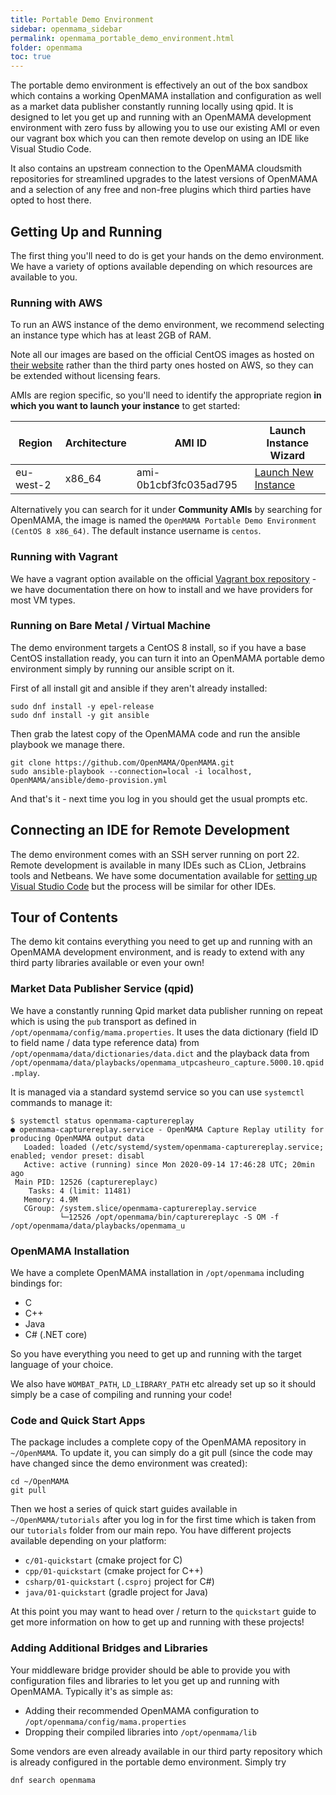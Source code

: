 ```yaml
---
title: Portable Demo Environment
sidebar: openmama_sidebar
permalink: openmama_portable_demo_environment.html
folder: openmama
toc: true
---
```


The portable demo environment is effectively an out of the box sandbox which contains a working
OpenMAMA installation and configuration as well as a market data publisher constantly running
locally using qpid. It is designed to let you get up and running with an OpenMAMA development
environment with zero fuss by allowing you to use our existing AMI or even our vagrant box
which you can then remote develop on using an IDE like Visual Studio Code.

It also contains an upstream connection to the OpenMAMA cloudsmith repositories for streamlined
upgrades to the latest versions of OpenMAMA and a selection of any free and non-free plugins
which third parties have opted to host there.

## Getting Up and Running

The first thing you'll need to do is get your hands on the demo environment. We have a variety of
options available depending on which resources are available to you.

### Running with AWS

To run an AWS instance of the demo environment, we recommend selecting an instance type which has at least
2GB of RAM.

Note all our images are based on the official CentOS images as hosted on [their website](https://www.centos.org/download/aws-images/)
rather than the third party ones hosted on AWS, so they can be extended without licensing fears.

AMIs are region specific, so you'll need to identify the appropriate region **in which you want to
launch your instance** to get started:

| Region      | Architecture           | AMI ID                 | Launch Instance Wizard
| ----------- | ---------------------- | ---------------------- |-----------------------------
| eu-west-2   | x86_64                 | ami-0b1cbf3fc035ad795  | [Launch New Instance](https://console.aws.amazon.com/ec2/v2/home?region=us-east-1#LaunchInstanceWizard:ami=ami-06cf02a98a61f9f5e)

Alternatively you can search for it under **Community AMIs** by searching for OpenMAMA, the image
is named the `OpenMAMA Portable Demo Environment (CentOS 8 x86_64)`. The default instance username is `centos`.

### Running with Vagrant

We have a vagrant option available on the official
[Vagrant box repository](https://app.vagrantup.com/openmama/boxes/openmama-demo) -
we have documentation there on how to install and we have providers for most VM types.

### Running on Bare Metal / Virtual Machine

The demo environment targets a CentOS 8 install, so if you have a base CentOS installation
ready, you can turn it into an OpenMAMA portable demo environment simply by running our
ansible script on it.

First of all install git and ansible if they aren't already installed:

    sudo dnf install -y epel-release
    sudo dnf install -y git ansible

Then grab the latest copy of the OpenMAMA code and run the ansible playbook we manage there.

    git clone https://github.com/OpenMAMA/OpenMAMA.git
    sudo ansible-playbook --connection=local -i localhost, OpenMAMA/ansible/demo-provision.yml

And that's it - next time you log in you should get the usual prompts etc.

## Connecting an IDE for Remote Development

The demo environment comes with an SSH server running on port 22. Remote development is available
in many IDEs such as CLion, Jetbrains tools and Netbeans. We have some documentation available for
[setting up Visual Studio Code](openmama_ide_integration) but the process will be similar for other
IDEs.

## Tour of Contents

The demo kit contains everything you need to get up and running with an OpenMAMA development environment,
and is ready to extend with any third party libraries available or even your own!

### Market Data Publisher Service (qpid)

We have a constantly running Qpid market data publisher running on repeat which is using the `pub` transport
as defined in `/opt/openmama/config/mama.properties`. It uses the data dictionary (field ID to field name / 
data type reference data) from `/opt/openmama/data/dictionaries/data.dict` and the playback data from
`/opt/openmama/data/playbacks/openmama_utpcasheuro_capture.5000.10.qpid.mplay`.

It is managed via a standard systemd service so you can use `systemctl` commands to manage it:

```
$ systemctl status openmama-capturereplay
● openmama-capturereplay.service - OpenMAMA Capture Replay utility for producing OpenMAMA output data
   Loaded: loaded (/etc/systemd/system/openmama-capturereplay.service; enabled; vendor preset: disabl
   Active: active (running) since Mon 2020-09-14 17:46:28 UTC; 20min ago
 Main PID: 12526 (capturereplayc)
    Tasks: 4 (limit: 11481)
   Memory: 4.9M
   CGroup: /system.slice/openmama-capturereplay.service
           └─12526 /opt/openmama/bin/capturereplayc -S OM -f /opt/openmama/data/playbacks/openmama_u
```

### OpenMAMA Installation

We have a complete OpenMAMA installation in `/opt/openmama` including bindings for:

* C
* C++
* Java
* C# (.NET core)

So you have everything you need to get up and running with the target language of your choice.

We also have `WOMBAT_PATH`, `LD_LIBRARY_PATH` etc already set up so it should simply be a case of
compiling and running your code!

### Code and Quick Start Apps

The package includes a complete copy of the OpenMAMA repository in `~/OpenMAMA`. To update it, you can
simply do a git pull (since the code may have changed since the demo environment was created):

    cd ~/OpenMAMA
    git pull

Then we host a series of quick start guides available in `~/OpenMAMA/tutorials` after you log in for the first time
which is taken from our `tutorials` folder from our main repo. You have different projects available depending on
your platform:

* `c/01-quickstart` (cmake project for C)
* `cpp/01-quickstart` (cmake project for C++)
* `csharp/01-quickstart` (`.csproj` project for C#)
* `java/01-quickstart` (gradle project for Java)

At this point you may want to head over / return to the `quickstart` guide to get more information on how to get
up and running with these projects!

### Adding Additional Bridges and Libraries

Your middleware bridge provider should be able to provide you with configuration files and libraries to let you
get up and running with OpenMAMA. Typically it's as simple as:

* Adding their recommended OpenMAMA configuration to `/opt/openmama/config/mama.properties`
* Dropping their compiled libraries into `/opt/openmama/lib`

Some vendors are even already available in our third party repository which is already configured in the portable
demo environment. Simply try

    dnf search openmama